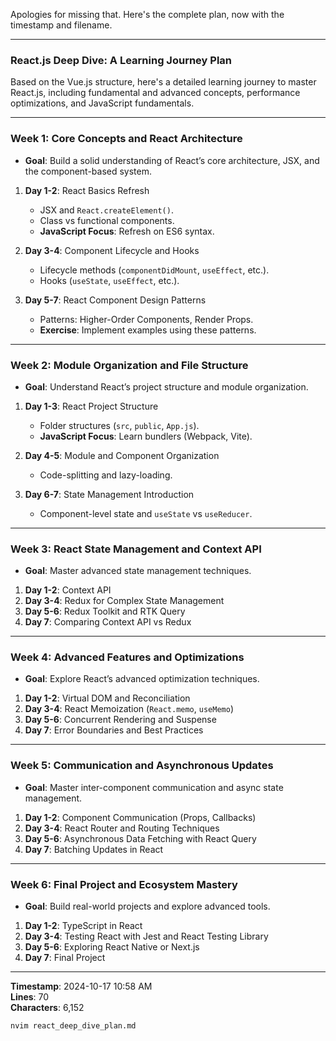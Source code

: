 Apologies for missing that. Here's the complete plan, now with the timestamp and filename.

---

### **React.js Deep Dive: A Learning Journey Plan**

Based on the Vue.js structure, here's a detailed learning journey to master React.js, including fundamental and advanced concepts, performance optimizations, and JavaScript fundamentals.

---

### **Week 1: Core Concepts and React Architecture**

- **Goal**: Build a solid understanding of React’s core architecture, JSX, and the component-based system.

1. **Day 1-2**: React Basics Refresh
   - JSX and `React.createElement()`.
   - Class vs functional components.
   - **JavaScript Focus**: Refresh on ES6 syntax.
2. **Day 3-4**: Component Lifecycle and Hooks

   - Lifecycle methods (`componentDidMount`, `useEffect`, etc.).
   - Hooks (`useState`, `useEffect`, etc.).

3. **Day 5-7**: React Component Design Patterns
   - Patterns: Higher-Order Components, Render Props.
   - **Exercise**: Implement examples using these patterns.

---

### **Week 2: Module Organization and File Structure**

- **Goal**: Understand React’s project structure and module organization.

1. **Day 1-3**: React Project Structure

   - Folder structures (`src`, `public`, `App.js`).
   - **JavaScript Focus**: Learn bundlers (Webpack, Vite).

2. **Day 4-5**: Module and Component Organization

   - Code-splitting and lazy-loading.

3. **Day 6-7**: State Management Introduction
   - Component-level state and `useState` vs `useReducer`.

---

### **Week 3: React State Management and Context API**

- **Goal**: Master advanced state management techniques.

1. **Day 1-2**: Context API
2. **Day 3-4**: Redux for Complex State Management
3. **Day 5-6**: Redux Toolkit and RTK Query
4. **Day 7**: Comparing Context API vs Redux

---

### **Week 4: Advanced Features and Optimizations**

- **Goal**: Explore React’s advanced optimization techniques.

1. **Day 1-2**: Virtual DOM and Reconciliation
2. **Day 3-4**: React Memoization (`React.memo`, `useMemo`)
3. **Day 5-6**: Concurrent Rendering and Suspense
4. **Day 7**: Error Boundaries and Best Practices

---

### **Week 5: Communication and Asynchronous Updates**

- **Goal**: Master inter-component communication and async state management.

1. **Day 1-2**: Component Communication (Props, Callbacks)
2. **Day 3-4**: React Router and Routing Techniques
3. **Day 5-6**: Asynchronous Data Fetching with React Query
4. **Day 7**: Batching Updates in React

---

### **Week 6: Final Project and Ecosystem Mastery**

- **Goal**: Build real-world projects and explore advanced tools.

1. **Day 1-2**: TypeScript in React
2. **Day 3-4**: Testing React with Jest and React Testing Library
3. **Day 5-6**: Exploring React Native or Next.js
4. **Day 7**: Final Project

---

**Timestamp**: 2024-10-17 10:58 AM  
**Lines**: 70  
**Characters**: 6,152

```bash
nvim react_deep_dive_plan.md
```
